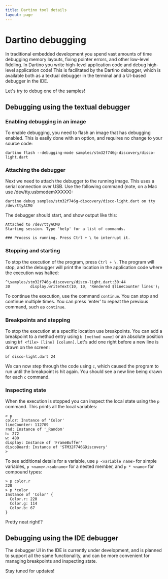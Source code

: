 ```yaml
---
title: Dartino tool details
layout: page
---
```


# Dartino debugging

In traditional embedded development you spend vast amounts of time debugging
memory layouts, fixing pointer errors, and other low-level fiddling. In Dartino
you write high-level application code and debug high-level application code!
This is facilitated by the Dartino debugger, which is available both as a
textual debugger in the terminal and a UI-based debugger in the IDE.

Let's try to debug one of the samples!

## Debugging using the textual debugger

### Enabling debugging in an image

To enable debugging, you need to flash an image that has debugging enabled. This
is easily done with an option, and requires no change to your source code:

```
dartino flash --debugging-mode samples/stm32f746g-discovery/disco-light.dart
```

### Attaching the debugger

Next we need to attach the debugger to the running image. This uses a serial
connection over USB. Use the following command (note, on a Mac use
/dev/tty.usbmodemXXXXX):

```
dartino debug samples/stm32f746g-discovery/disco-light.dart on tty /dev/ttyACM0
```

The debugger should start, and show output like this:

```
Attached to /dev/ttyACM0
Starting session. Type 'help' for a list of commands.

### Process is running. Press Ctrl + \ to interrupt it.
```

### Stopping and starting

To stop the execution of the program, press `Ctrl + \`. The program will stop,
and the debugger will print the location in the application code where the
execution was halted:

```
^\samples/stm32f746g-discovery/disco-light.dart:30:44
30         display.writeText(10, 10, 'Rendered $lineCounter lines');
```

To continue the execution, use the command `continue`. You can stop and continue
multiple times. You can press 'enter' to repeat the previous command, such as
`continue`.

### Breakpoints and stepping

To stop the execution at a specific location use breakpoints. You can add a
breakpoint to a method entry using `b [method name]` or an absolute position
using `bf <file> [line] [column]`. Let's add one right before a new line is
drawn on the screen:

```
bf disco-light.dart 24
```

We can now step through the code using `c`, which caused the program to run
until the breakpoint is hit again. You should see a new line being drawn for
each `c` command.

### Inspecting state

When the execution is stopped you can inspect the local state using the `p`
command. This prints all the local variables:

```
> p
color: Instance of 'Color'
lineCounter: 112709
rnd: Instance of '_Random'
h: 272
w: 480
display: Instance of 'FrameBuffer'
discoBoard: Instance of 'STM32F746GDiscovery'
>
```

To see additional details for a variable, use `p <variable name>` for simple
variables, `p <name>.<subname>` for a nested member, and `p * <name>` for
compound types:

```
> p color.r
220
> p *color
Instance of 'Color' {
  Color.r: 220
  Color.g: 114
  Color.b: 67
}
```

Pretty neat right!?

## Debugging using the IDE debugger

The debugger UI in the IDE is currently under development, and is planned to
support all the same functionality, and can be more convenient for managing
breakpoints and inspecting state.

Stay tuned for updates!
